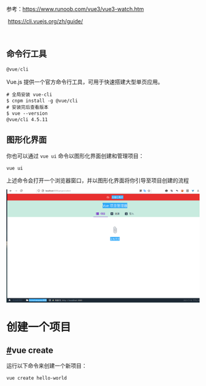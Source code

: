 参考：https://www.runoob.com/vue3/vue3-watch.htm

​			https://cli.vuejs.org/zh/guide/

​		    













## 命令行工具

```js
@vue/cli
```

Vue.js 提供一个官方命令行工具，可用于快速搭建大型单页应用。

```
# 全局安装 vue-cli
$ cnpm install -g @vue/cli
# 安装完后查看版本
$ vue --version
@vue/cli 4.5.11
```

## 图形化界面

你也可以通过 `vue ui` 命令以图形化界面创建和管理项目：

```bash
vue ui
```

上述命令会打开一个浏览器窗口，并以图形化界面将你引导至项目创建的流程

![image-20210718140117053](../../img/image-20210718140117053.png)

# 创建一个项目

## [#](https://cli.vuejs.org/zh/guide/creating-a-project.html#vue-create)vue create

运行以下命令来创建一个新项目：

```bash
vue create hello-world
```